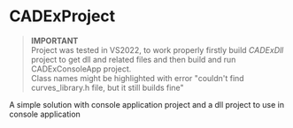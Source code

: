 # CADExProject

> **IMPORTANT**  
> Project was tested in VS2022, to work properly firstly build *CADExDll* project to get dll and related files and then build and run CADExConsoleApp project.  
> Class names might be highlighted with error "couldn't find curves_library.h file, but it still builds fine"

A simple solution with console application project and a dll project to use in console application

